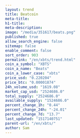 ```yaml
---
layout: trend
title: Beatcoin
meta-title: 
h1-title: 
meta-description: 
image: "/media/351617/beats.png"
published: true
allow_search_engine: false
sitemap: false
enable_comment: false
sort_order: 903
permalink: "/en/xbts/trend.html"
coin_a_symbol: "XBTS"
coin_a_name: "Beats"
coin_a_lower_case: "xbts"
price_usd: "0.220204"
price_btc: "0.00001874"
24h_volume_usd: "1619.08"
market_cap_usd: "2524686.0"
total_supply: "2524686.0"
available_supply: "1524686.0"
percent_change_1h: "0.44"
percent_change_24h: "-24.01"
percent_change_7d: "13.7"
last_updated: "1517140751"
parent-url: "/en/xbts/"
author: Sam
---
```


